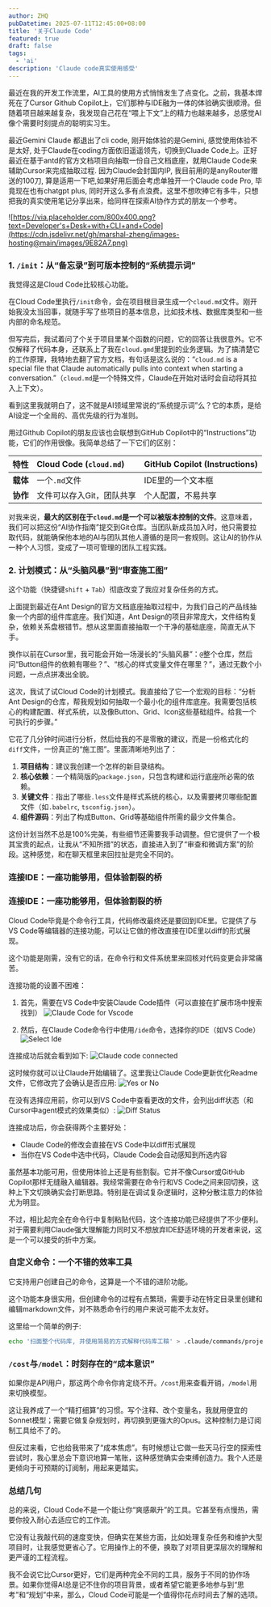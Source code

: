 ```yaml
---
author: ZHQ
pubDatetime: 2025-07-11T12:45:00+08:00
title: '关于Claude Code'
featured: true
draft: false
tags:
  - 'ai'
description: 'Claude code真实使用感受'
---
```


最近在我的开发工作流里，AI工具的使用方式悄悄发生了点变化。之前，我基本焊死在了Cursor Github Copilot上，它们那种与IDE融为一体的体验确实很顺滑。但随着项目越来越复杂，我发现自己花在“喂上下文”上的精力也越来越多，总感觉AI像个需要时刻提点的聪明实习生。

最近Gemini Claude 都退出了cli code, 刚开始体验的是Gemini, 感觉使用体验不是太好, 处于Claude在coding方面依旧遥遥领先，切换到Cluade Code上。正好最近在基于antd的官方文档项目向抽取一份自己文档底座，就用Claude Code来辅助Cursor来完成抽取过程. 因为Claude会封国内IP, 我目前用的是anyRouter赠送的100刀, 算是适用一下吧,如果好用后面会考虑单独开一个Claude code Pro, 毕竟现在也有chatgpt plus, 同时开这么多有点浪费。这里不想吹捧它有多牛，只想把我的真实使用笔记分享出来，给同样在探索AI协作方式的朋友一个参考。

![https://via.placeholder.com/800x400.png?text=Developer's+Desk+with+CLI+and+Code](https://cdn.jsdelivr.net/gh/marshal-zheng/images-hosting@main/images/9E82A7.png)

### 1. `/init`：从“备忘录”到可版本控制的“系统提示词”

我觉得这是Cloud Code比较核心功能。

在Cloud Code里执行`/init`命令，会在项目根目录生成一个`cloud.md`文件。刚开始我没太当回事，就随手写了些项目的基本信息，比如技术栈、数据库类型和一些内部的命名规范。

但写完后，我试着问了个关于项目里某个函数的问题，它的回答让我很意外。它不仅解释了代码本身，还联系上了我在`cloud.gmd`里提到的业务逻辑。为了搞清楚它的工作原理，我特地去翻了官方文档，有句话是这么说的：“`cloud.md` is a special file that Claude automatically pulls into context when starting a conversation.”（`cloud.md`是一个特殊文件，Claude在开始对话时会自动将其拉入上下文）。

看到这里我就明白了，这不就是AI领域里常说的“系统提示词”么？它的本质，是给AI设定一个全局的、高优先级的行为准则。

用过Github Copilot的朋友应该也会联想到GitHub Copilot中的“Instructions”功能，它们的作用很像。我简单总结了一下它们的区别：

| 特性 | Cloud Code (`cloud.md`) | GitHub Copilot (Instructions) |
| :--- | :--- | :--- |
| **载体** | 一个`.md`文件 | IDE里的一个文本框 |
| **协作** | 文件可以存入Git，团队共享 | 个人配置，不易共享 |

对我来说，**最大的区别在于`cloud.md`是一个可以被版本控制的文件**。这意味着，我们可以把这份“AI协作指南”提交到Git仓库。当团队新成员加入时，他只需要拉取代码，就能确保他本地的AI与团队其他人遵循的是同一套规则。这让AI的协作从一种个人习惯，变成了一项可管理的团队工程实践。

### 2. 计划模式：从“头脑风暴”到“审查施工图”

这个功能（快捷键`shift` + `Tab`）彻底改变了我应对复杂任务的方式。

上面提到最近在Ant Design的官方文档底座抽取过程中，为我们自己的产品线抽象一个内部的组件库底座。我们知道，Ant Design的项目非常庞大，文件结构复杂，依赖关系盘根错节。想从这里面直接抽取一个干净的基础底座，简直无从下手。

换作以前在Cursor里，我可能会开始一场漫长的“头脑风暴”：`@`整个仓库，然后问“Button组件的依赖有哪些？”、“核心的样式变量文件在哪里？”，通过无数个小问题，一点点拼凑出全貌。

这次，我试了试Cloud Code的计划模式。我直接给了它一个宏观的目标：“分析Ant Design的仓库，帮我规划如何抽取一个最小化的组件库底座。我需要包括核心的构建配置、样式系统，以及像Button、Grid、Icon这些基础组件。给我一个可执行的步骤。”

它花了几分钟时间进行分析，然后给我的不是零散的建议，而是一份格式化的`diff`文件，一份真正的“施工图”。里面清晰地列出了：
1.  **项目结构**：建议我创建一个怎样的新目录结构。
2.  **核心依赖**：一个精简版的`package.json`，只包含构建和运行底座所必需的依赖。
3.  **关键文件**：指出了哪些`.less`文件是样式系统的核心，以及需要拷贝哪些配置文件（如`.babelrc`, `tsconfig.json`）。
4.  **组件源码**：列出了构成Button、Grid等基础组件所需的最少文件集合。

这份计划当然不总是100%完美，有些细节还需要我手动调整。但它提供了一个极其宝贵的起点，让我从“不知所措”的状态，直接进入到了“审查和微调方案”的阶段。这种感觉，和在聊天框里来回拉扯是完全不同的。

### 连接IDE：一座功能够用，但体验割裂的桥

### 连接IDE：一座功能够用，但体验割裂的桥

Cloud Code毕竟是个命令行工具，代码修改最终还是要回到IDE里。它提供了与VS Code等编辑器的连接功能，可以让它做的修改直接在IDE里以diff的形式展现。

这个功能是刚需，没有它的话，在命令行和文件系统里来回核对代码变更会非常痛苦。

连接功能的设置不困难：

1. 首先，需要在VS Code中安装Claude Code插件（可以直接在扩展市场中搜索找到）
  ![Claude Code for Vscode](https://cdn.jsdelivr.net/gh/marshal-zheng/images-hosting@main/images/6nMcqZ.jpg)

2. 然后，在Claude Code命令行中使用`/ide`命令，选择你的IDE（如VS Code）
  ![Select Ide](https://cdn.jsdelivr.net/gh/marshal-zheng/images-hosting@main/images/y8Jwki.jpg)

连接成功后就会看到如下:
![Claude code connected](https://cdn.jsdelivr.net/gh/marshal-zheng/images-hosting@main/images/3KSbgr.jpg)

这时候你就可以让Claude开始编辑了。这里我让Claude Code更新优化Readme文件，它修改完了会确认是否应用:
![Yes or No](https://cdn.jsdelivr.net/gh/marshal-zheng/images-hosting@main/images/wylGop.jpg)

在没有选择应用前，你可以到VS Code中查看更改的文件，会列出diff状态（和Cursor中agent模式的效果类似）:
![Diff Status](https://cdn.jsdelivr.net/gh/marshal-zheng/images-hosting@main/images/nJ3C7E.jpg)

连接成功后，你会获得两个主要好处：
- Claude Code的修改会直接在VS Code中以diff形式展现
- 当你在VS Code中选中代码，Claude Code会自动感知到所选内容

虽然基本功能可用，但使用体验上还是有些割裂。它并不像Cursor或GitHub Copilot那样无缝融入编辑器。我经常需要在命令行和VS Code之间来回切换，这种上下文切换确实会打断思路。特别是在调试复杂逻辑时，这种分散注意力的体验尤为明显。

不过，相比起完全在命令行中复制粘贴代码，这个连接功能已经提供了不少便利。对于需要利用Claude强大理解能力同时又不想放弃IDE舒适环境的开发者来说，这是一个可以接受的折中方案。

### 自定义命令：一个不错的效率工具

它支持用户创建自己的命令，这算是一个不错的进阶功能。

这个功能本身很实用，但创建命令的过程有点繁琐，需要手动在特定目录里创建和编辑markdown文件，对不熟悉命令行的用户来说可能不太友好。

这里给一个简单的例子:
```bash
echo '扫面整个代码库, 并使用简易的方式解释代码库工鞥' > .claude/commands/projects-explain.md
```


### `/cost`与`/model`：时刻存在的“成本意识”

如果你是API用户，那这两个命令你肯定绕不开。`/cost`用来查看开销，`/model`用来切换模型。

这让我养成了一个“精打细算”的习惯。写个注释、改个变量名，我就用便宜的Sonnet模型；需要它做复杂规划时，再切换到更强大的Opus。这种控制力是订阅制工具给不了的。

但反过来看，它也给我带来了“成本焦虑”。有时候想让它做一些天马行空的探索性尝试时，我心里总会下意识地算一笔账，这种感觉确实会束缚创造力。我个人还是更倾向于可预期的订阅制，用起来更踏实。

### 总结几句

总的来说，Cloud Code不是一个能让你“爽感飙升”的工具。它甚至有点慢热，需要你投入耐心去适应它的工作流。

它没有让我敲代码的速度变快，但确实在某些方面，比如处理复杂任务和维护大型项目时，让我感觉更省心了。它用操作上的不便，换取了对项目更深层次的理解和更严谨的工程流程。

我不会说它比Cursor更好，它们是两种完全不同的工具，服务于不同的协作场景。如果你觉得AI总是记不住你的项目背景，或者希望它能更多地参与到“思考”和“规划”中来，那么，Cloud Code可能是一个值得你花点时间去了解的选项。